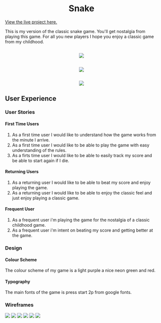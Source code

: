 <h1 align="center">Snake</h1>

[View the live project here.]()

This is my version of the classic snake game. You'll get nostalgia from playing this game. For all you new players I hope you enjoy a classic game from my childhood.

<h2 align="center"><img src = assets/img/screenshot(21).png></h2>
<h2 align="center"><img src = assets/img/screenshot(23).png></h2>
<h2 align="center"><img src = assets/img/screenshot(25).png></h2>

## User Experience
   
   ### User Stories

#### First Time Users
1. As a first time user I would like to understand how the game works from the minute I arrive.
2. As a first time user I would like to be able to play the game with easy understanding of the rules.
3. As a firts time user I would like to be able to easily track my score and be able to start again if I die.

#### Returning Users
1. As a returning user I would like to be able to beat my score and enjoy playing the game.
2. As a returning user I would like to be able to enjoy the classic feel and just enjoy playing a classic game.

#### Frequent User
1. As a frequent user i'm playing the game for the nostalgia of a classic childhood game.
2. As a frequent user i'm intent on beating my score and getting better at the game.

### Design 
#### Colour Scheme
The colour scheme of my game is a light purple a nice neon green and red.
#### Typography
The main fonts of the game is press start 2p from google fonts.

### Wireframes
<img src = assets/img/Desktop Welcome.png> 
<img src = assets/img/Desktop Game Play.png> 
<img src = assets/img/Mobile Welcome.png> 
<img src = assets/img/Mobile Game Play.png> 
<img src = assets/img/Tablet Welcome.png> 
<img src = assets/img/Tablet Game Play.png> 



